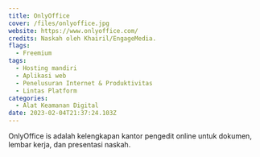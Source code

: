 ```yaml
---
title: OnlyOffice
cover: /files/onlyoffice.jpg
website: https://www.onlyoffice.com/
credits: Naskah oleh Khairil/EngageMedia.
flags:
  - Freemium
tags:
  - Hosting mandiri
  - Aplikasi web
  - Penelusuran Internet & Produktivitas
  - Lintas Platform
categories:
  - Alat Keamanan Digital
date: 2023-02-04T21:37:24.103Z
---
```

O﻿nlyOffice is adalah kelengkapan kantor pengedit online untuk dokumen, lembar kerja, dan presentasi naskah.